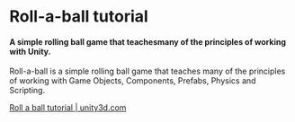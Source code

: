 # Roll-a-ball tutorial

#### A simple rolling ball game that teachesmany of the principles of working with Unity.

Roll-a-ball is a simple rolling ball game that teaches many of the principles of working with Game Objects, Components, Prefabs, Physics and Scripting.

[Roll a ball tutorial | unity3d.com](https://unity3d.com/learn/tutorials/projects/roll-ball-tutorial)
